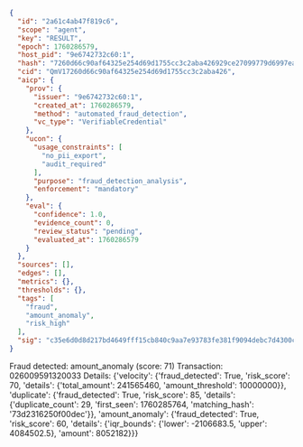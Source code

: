 ```json
{
  "id": "2a61c4ab47f819c6",
  "scope": "agent",
  "key": "RESULT",
  "epoch": 1760286579,
  "host_pid": "9e6742732c60:1",
  "hash": "7260d66c90af64325e254d69d1755cc3c2aba426929ce27099779d6997eae857",
  "cid": "QmV17260d66c90af64325e254d69d1755cc3c2aba426",
  "aicp": {
    "prov": {
      "issuer": "9e6742732c60:1",
      "created_at": 1760286579,
      "method": "automated_fraud_detection",
      "vc_type": "VerifiableCredential"
    },
    "ucon": {
      "usage_constraints": [
        "no_pii_export",
        "audit_required"
      ],
      "purpose": "fraud_detection_analysis",
      "enforcement": "mandatory"
    },
    "eval": {
      "confidence": 1.0,
      "evidence_count": 0,
      "review_status": "pending",
      "evaluated_at": 1760286579
    }
  },
  "sources": [],
  "edges": [],
  "metrics": {},
  "thresholds": {},
  "tags": [
    "fraud",
    "amount_anomaly",
    "risk_high"
  ],
  "sig": "c35e6d0d8d217bd4649fff15cb840c9aa7e93783fe381f9094debc7d4300c220"
}
```

Fraud detected: amount_anomaly (score: 71)
Transaction: 026009591320033
Details: {'velocity': {'fraud_detected': True, 'risk_score': 70, 'details': {'total_amount': 241565460, 'amount_threshold': 10000000}}, 'duplicate': {'fraud_detected': True, 'risk_score': 85, 'details': {'duplicate_count': 29, 'first_seen': 1760285764, 'matching_hash': '73d2316250f00dec'}}, 'amount_anomaly': {'fraud_detected': True, 'risk_score': 60, 'details': {'iqr_bounds': {'lower': -2106683.5, 'upper': 4084502.5}, 'amount': 8052182}}}